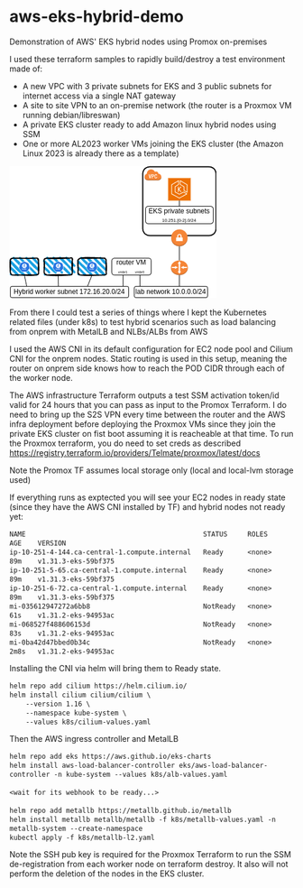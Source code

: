 # aws-eks-hybrid-demo
Demonstration of AWS' EKS hybrid nodes using Promox on-premises

I used these terraform samples to rapidly build/destroy a test environment made of:
* A new VPC with 3 private subnets for EKS and 3 public subnets for internet access via a single NAT gateway
* A site to site VPN to an on-premise network (the router is a Proxmox VM running debian/libreswan)
* A private EKS cluster ready to add Amazon linux hybrid nodes using SSM
* One or more AL2023 worker VMs joining the EKS cluster (the Amazon Linux 2023 is already there as a template)

![The demo diagram](eks-hybrid.png)

From there I could test a series of things where I kept the Kubernetes related files (under k8s) to test hybrid scenarios such as load balancing from onprem with MetalLB and NLBs/ALBs from AWS

I used the AWS CNI in its default configuration for EC2 node pool and Cilium CNI for the onprem nodes.  Static routing is used in this setup,  meaning the router on onprem side knows how to reach the POD CIDR through each of the worker node.

The AWS infrastructure Terraform outputs a test SSM activation token/id valid for 24 hours that you can pass as input to the Promox Terraform. I do need to bring up the S2S VPN every time between the router and the AWS infra deployment before deploying the Proxmox VMs since they join the private EKS cluster on fist boot assuming it is reacheable at that time.  To run the Proxmox terraform, you do need to set creds as described https://registry.terraform.io/providers/Telmate/proxmox/latest/docs

Note the Promox TF assumes local storage only (local and local-lvm storage used)

If everything runs as exptected you will see your EC2 nodes in ready state (since they have the AWS CNI installed by TF) and hybrid nodes not ready yet:

```
NAME                                            STATUS     ROLES    AGE    VERSION
ip-10-251-4-144.ca-central-1.compute.internal   Ready      <none>   89m    v1.31.3-eks-59bf375
ip-10-251-5-65.ca-central-1.compute.internal    Ready      <none>   89m    v1.31.3-eks-59bf375
ip-10-251-6-72.ca-central-1.compute.internal    Ready      <none>   89m    v1.31.3-eks-59bf375
mi-035612947272a6bb8                            NotReady   <none>   61s    v1.31.2-eks-94953ac
mi-068527f488606153d                            NotReady   <none>   83s    v1.31.2-eks-94953ac
mi-0ba42d47bbed0b34c                            NotReady   <none>   2m8s   v1.31.2-eks-94953ac
```

Installing the CNI via helm will bring them to Ready state.
```
helm repo add cilium https://helm.cilium.io/
helm install cilium cilium/cilium \
    --version 1.16 \
    --namespace kube-system \
    --values k8s/cilium-values.yaml
```


Then the AWS ingress controller and MetalLB
```
helm repo add eks https://aws.github.io/eks-charts
helm install aws-load-balancer-controller eks/aws-load-balancer-controller -n kube-system --values k8s/alb-values.yaml

<wait for its webhook to be ready...>

helm repo add metallb https://metallb.github.io/metallb
helm install metallb metallb/metallb -f k8s/metallb-values.yaml -n metallb-system --create-namespace
kubectl apply -f k8s/metallb-l2.yaml
```

Note the SSH pub key is required for the Proxmox Terraform to run the SSM de-registration from each worker node on terraform destroy.  It also will not perform the deletion of the nodes in the EKS cluster.